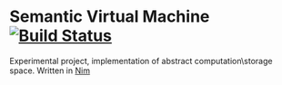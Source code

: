 # Semantic Virtual Machine [![Build Status](https://circleci.com/gh/pkeeper/achivator.png)](https://circleci.com/gh/pkeeper/achivator)

Experimental project, implementation of abstract computation\storage space.
Written in [Nim](http://nim-lang.org)

